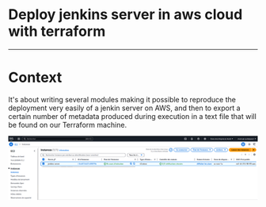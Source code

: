 # Deploy jenkins server in aws cloud with terraform

---

# Context

It's about writing several modules making it possible to reproduce the deployment very easily of a jenkin server on AWS, and then to export a certain number of metadata produced during execution in a text file that will be found on our Terraform machine.

**![Jenkins server](/Capute-deploy-jenkins.png)**

